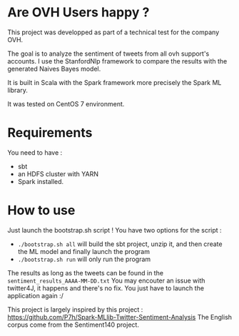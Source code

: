 # Are OVH Users happy ?
This project was developped as part of a technical test for the company OVH.

The goal is to analyze the sentiment of tweets from all ovh support's accounts.
I use the StanfordNlp framework to compare the results with the generated Naives Bayes model.

It is built in Scala with the Spark framework more precisely the Spark ML library.

It was tested on CentOS 7 environment.

# Requirements
You need to have :
- sbt
- an HDFS cluster with YARN
- Spark
installed.

# How to use
Just launch the bootstrap.sh script !
You have two options for the script :
- `./bootstrap.sh all` will build the sbt project, unzip it, and then create the ML model and finally launch the program
- `./bootstrap.sh run` will only run the program

The results as long as the tweets can be found in the `sentiment_results_AAAA-MM-DD.txt`
You may encouter an issue with twitter4J, it happens and there's no fix. You just have to launch the application again :/


This project is largely inspired by this project : https://github.com/P7h/Spark-MLlib-Twitter-Sentiment-Analysis
The English corpus come from the Sentiment140 project.
